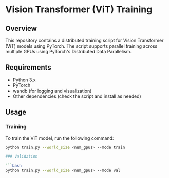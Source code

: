 # Vision Transformer (ViT) Training

## Overview

This repository contains a distributed training script for Vision Transformer (ViT) models using PyTorch. The script supports parallel training across multiple GPUs using PyTorch's Distributed Data Parallelism.

## Requirements

- Python 3.x
- PyTorch
- wandb (for logging and visualization)
- Other dependencies (check the script and install as needed)

## Usage

### Training

To train the ViT model, run the following command:

```bash
python train.py --world_size <num_gpus> --mode train

### Validation

```bash
python train.py --world_size <num_gpus> --mode val
